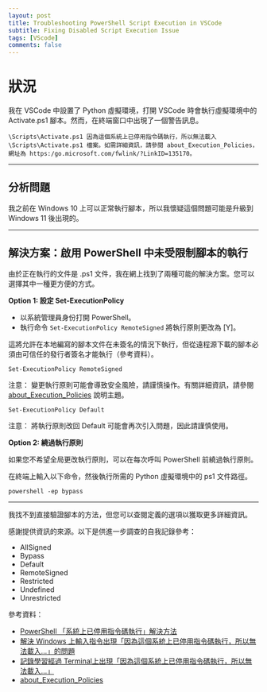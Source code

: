 ```yaml
---
layout: post
title: Troubleshooting PowerShell Script Execution in VSCode
subtitle: Fixing Disabled Script Execution Issue
tags: [VScode]
comments: false
---
```


# 狀況

我在 VSCode 中設置了 Python 虛擬環境，打開 VSCode 時會執行虛擬環境中的 Activate.ps1 腳本。然而，在終端窗口中出現了一個警告訊息。

```text
\Scripts\Activate.ps1 因為這個系統上已停用指令碼執行，所以無法載入 \Scripts\Activate.ps1 檔案。如需詳細資訊，請參閱 about_Execution_Policies，網址為 https:/go.microsoft.com/fwlink/?LinkID=135170。
```

---

## 分析問題

我之前在 Windows 10 上可以正常執行腳本，所以我懷疑這個問題可能是升級到 Windows 11 後出現的。

---

## 解決方案：啟用 PowerShell 中未受限制腳本的執行

由於正在執行的文件是 .ps1 文件，我在網上找到了兩種可能的解決方案。您可以選擇其中一種更方便的方式。

**Option 1: 設定 Set-ExecutionPolicy**

- 以系統管理員身份打開 PowerShell。
- 執行命令 `Set-ExecutionPolicy RemoteSigned` 將執行原則更改為 [Y]。

這將允許在本地編寫的腳本文件在未簽名的情況下執行，但從遠程源下載的腳本必須由可信任的發行者簽名才能執行（參考資料）。

```text
Set-ExecutionPolicy RemoteSigned
```

注意： 變更執行原則可能會導致安全風險，請謹慎操作。有關詳細資訊，請參閱 [about_Execution_Policies](https://learn.microsoft.com/zh-tw/powershell/module/microsoft.powershell.core/about/about_execution_policies?view=powershell-7.3&viewFallbackFrom=powershell-7) 說明主題。

```text
Set-ExecutionPolicy Default
```

注意： 將執行原則改回 Default 可能會再次引入問題，因此請謹慎使用。

**Option 2: 繞過執行原則**

如果您不希望全局更改執行原則，可以在每次呼叫 PowerShell 前繞過執行原則。

在終端上輸入以下命令，然後執行所需的 Python 虛擬環境中的 ps1 文件路徑。

```text
powershell -ep bypass
```

---

我找不到直接驗證腳本的方法，但您可以查閱定義的選項以獲取更多詳細資訊。

感謝提供資訊的來源。以下是供進一步調查的自我記錄參考：

- AllSigned
- Bypass
- Default
- RemoteSigned
- Restricted
- Undefined
- Unrestricted

參考資料：
- [PowerShell 「系統上已停用指令碼執行」解決方法](https://hackercat.org/windows/powershell-cannot-be-loaded-because-the-execution-of-scripts-is-disabled-on-this-system)
- [解決 Windows 上輸入指令出現「因為這個系統上已停用指令碼執行，所以無法載入...」的問題](https://israynotarray.com/other/20200510/1067127387/)
- [記錄學習經過 Terminal上出現「因為這個系統上已停用指令碼執行，所以無法載入…」](https://han5227.medium.com/關於terminal上出現-因為這個系統上已停用指令碼執行-所以無法載入-14b13431df68)
- [about_Execution_Policies](https://learn.microsoft.com/zh-tw/powershell/module/microsoft.powershell.core/about/about_execution_policies?view=powershell-7.3&viewFallbackFrom=powershell-7)